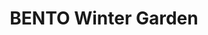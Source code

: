 ---
layout: place
title: "BENTO Winter Garden"
permalink: /florida/winter-garden/bento-winter-garden.html
stateAbbr: FL
stateName: Florida
cityName: Winter Garden
seo:
  name: "BENTO Winter Garden"
  type: Restaurant
  links: https://eatatbento.com/locations/plant-street-market/?utm_source=gbp&utm_medium=website-button&utm_campaign=winter-garden-gbp
description: "BENTO Winter Garden serves delicious sushi in Winter Garden, Florida. Try fresh Japanese dishes for a great dining experience. Available for takeout, delivery, lunch, and dinner."
place_id: ChIJ5anqxNeD54gRv5UOanLlXNA
photos:
  - name: >-
      places/ChIJ5anqxNeD54gRv5UOanLlXNA/photos/AeeoHcJNCSNPKDktpEdCA9ofQFARxVFByDZfFbDJ4CoRI21ul1SyTEVeZrmY0qd6Sismapd7EB8tTG6xp4lWSlJ2vCeKLjHaGXw1CTdLhn1kjmYa8SsfPGcOlZQa9XKs67rkl4GBmaJSpr3sbCp91r91qxGutY9jmMnwlt7EqIch_7C1H7OzzfSIk3Q8bH6g9s4GE1vFsh7xDcoN-sMLcRTkXfiZh97GFUaVgFiKmo3snDcl221d26RbKCdB-DsUhOBXc8S65qvKiKmj7C4CgAFP_1wnYxGvtL_2LW8pmQ9Qod4ArKsG1tpkmreV3rcln66XmYCGnooWDbdK2XVxuMiQx3x_GxPHQFZ_oG7crTHSVZDv-QDEY-YgZpSAfs_wg2Zh17zScZAEVq_7pmclf9YHr78ocglvRKUgxGtOq4CSeXiJkA
    widthPx: 4032
    heightPx: 2268
    authorAttributions:
      - displayName: Ameer Robinson
        uri: https://maps.google.com/maps/contrib/111596287056545530430
        photoUri: >-
          https://lh3.googleusercontent.com/a-/ALV-UjURv0oe4PtV9TIZtyCP1D6DVyF7nsqyA6wajbyGYH42QrFhlChJVA=s100-p-k-no-mo
    flagContentUri: >-
      https://www.google.com/local/imagery/report/?cb_client=maps_api_places.places_api&image_key=!1e10!2sCIHM0ogKEICAgIDNn_-wSg&hl=en-US
    googleMapsUri: >-
      https://www.google.com/maps/place//data=!3m4!1e2!3m2!1sCIHM0ogKEICAgIDNn_-wSg!2e10!4m2!3m1!1s0x88e783d7c4eaa9e5:0xd05ce5726a0e95bf
  - name: >-
      places/ChIJ5anqxNeD54gRv5UOanLlXNA/photos/AeeoHcIjflWNDplJlI7rVChcCjxJmr4HOStkbImFyUKTZxPNExrOuBuD1JBCU66Y5GVULm4fIQQwnRZkKIwScE_Vs_4ykEuCeqq-wu8IlCGxt6u52pZywjO_f6XV292iWXXHd8YTnqaJOq1uHniX-wy8vk7UhcpspNmqB6WLnYUhDE_neAKEgSPpPEAm7rB-IRflELcE3jqzNjSSAPMTv8RinGAJxsl1lCIB9vi9rfPzSPmO0z0d0ksLnyGADfcRVJKdMo9ut8-x8NrX8hakPbnk-9532sgBpGWNY9zlRRyOAGTWjA
    widthPx: 3307
    heightPx: 3307
    authorAttributions:
      - displayName: BENTO Winter Garden
        uri: https://maps.google.com/maps/contrib/110059764263252666126
        photoUri: >-
          https://lh3.googleusercontent.com/a-/ALV-UjVefi0UKa-mrNDt155N8-Prpn_ZFgPYCF7YNEaFWntV4zILfqU=s100-p-k-no-mo
    flagContentUri: >-
      https://www.google.com/local/imagery/report/?cb_client=maps_api_places.places_api&image_key=!1e10!2sAF1QipOj__y0Mfo4tV9pwJ6BEu_XBJc35ESc_RYbod7o&hl=en-US
    googleMapsUri: >-
      https://www.google.com/maps/place//data=!3m4!1e2!3m2!1sAF1QipOj__y0Mfo4tV9pwJ6BEu_XBJc35ESc_RYbod7o!2e10!4m2!3m1!1s0x88e783d7c4eaa9e5:0xd05ce5726a0e95bf
  - name: >-
      places/ChIJ5anqxNeD54gRv5UOanLlXNA/photos/AeeoHcLar24JA3OdLGuD0NKPhgTL2TtlabsJFUcH4S85r7BptyC0EFQxOPrKdByernYT5QA5CGI1cPgdKRoP3dfNH6pBjmXWMFwuI1kMDnYT_ksL__l61WM1TE14oImc6-QgtCU7fAEL5-uM9W3b-rG1tCGHFdeZFTdwi-ArM4o18DQ-JGRMVNvO-k-KPgCu-3qTi0FYeiySr92dHGpIvz_ro0SfwMI74ikKYAd8kzWuelu4htA9DeHC5xhKuL7QYyuJkomV9LfHogbaNm2Yg9l2IGmag8gRv774hkFC2VMU08ZDug
    widthPx: 3212
    heightPx: 3212
    authorAttributions:
      - displayName: BENTO Winter Garden
        uri: https://maps.google.com/maps/contrib/110059764263252666126
        photoUri: >-
          https://lh3.googleusercontent.com/a-/ALV-UjVefi0UKa-mrNDt155N8-Prpn_ZFgPYCF7YNEaFWntV4zILfqU=s100-p-k-no-mo
    flagContentUri: >-
      https://www.google.com/local/imagery/report/?cb_client=maps_api_places.places_api&image_key=!1e10!2sAF1QipO-EnjJkNHsYJGFyZYmQTJtK33Sdl1ANQZZY8y5&hl=en-US
    googleMapsUri: >-
      https://www.google.com/maps/place//data=!3m4!1e2!3m2!1sAF1QipO-EnjJkNHsYJGFyZYmQTJtK33Sdl1ANQZZY8y5!2e10!4m2!3m1!1s0x88e783d7c4eaa9e5:0xd05ce5726a0e95bf
  - name: >-
      places/ChIJ5anqxNeD54gRv5UOanLlXNA/photos/AeeoHcKfvMa4jgbNQR3hUNcOGMDKu72bcm2-MKPs8Jn8c10BL8Sp3E_DljmUGkgfQkITcQMoeqzj0Kd6q9pUavDIyVD4JALeWG1EEOxGF1lSn5OFgHlQpEf5HpvPul6415RzmvtM0HwwG_STKNEshnbkyz6pMaN85qU8W1BSGayMo9mcrJony-iQwKkhLxRC6B4-5RGE_dZS7r_57y8ch9I0LdCt_5oZdNcr1uBgThe90njn60GemoiP06vT3SgF-5JcWzVp7LrshL_CmRA-GP7Xu7H3juhUNrYEyOtfjar1aKFpeA
    widthPx: 2069
    heightPx: 2586
    authorAttributions:
      - displayName: BENTO Winter Garden
        uri: https://maps.google.com/maps/contrib/110059764263252666126
        photoUri: >-
          https://lh3.googleusercontent.com/a-/ALV-UjVefi0UKa-mrNDt155N8-Prpn_ZFgPYCF7YNEaFWntV4zILfqU=s100-p-k-no-mo
    flagContentUri: >-
      https://www.google.com/local/imagery/report/?cb_client=maps_api_places.places_api&image_key=!1e10!2sAF1QipNvJxvPLoznFJO5Kc_AMIT3tK-BJoD3FsrSzpTr&hl=en-US
    googleMapsUri: >-
      https://www.google.com/maps/place//data=!3m4!1e2!3m2!1sAF1QipNvJxvPLoznFJO5Kc_AMIT3tK-BJoD3FsrSzpTr!2e10!4m2!3m1!1s0x88e783d7c4eaa9e5:0xd05ce5726a0e95bf
  - name: >-
      places/ChIJ5anqxNeD54gRv5UOanLlXNA/photos/AeeoHcLyxbreLFNyy4e2o95Coe8shOOObsqcDw4lDXj1AwcHYLBvB3X3eKP4yozO6nbc-ub9EFOx7_uqcZxFxaGjOJrmUrdVUwWjBhBNGx35gj4S3azeE9orQdtmbf7jlb0jp6IUX0sIU9pt2jsZBYA0H3HpuGPgXEp_10-afOSW4XqiFM9Z97iyHqIwyi2bAga5N_jVEbw8dpYPosMT3ti8JSaR0NVMoPOqtvv6cTi26gLJsAbMdzvSz5sBRbqky9EPZimrhJ1FSGQRIvb6IBnn0pA_1zPe9I3XH7DYd4TpdYJ4Vg
    widthPx: 2655
    heightPx: 3264
    authorAttributions:
      - displayName: BENTO Winter Garden
        uri: https://maps.google.com/maps/contrib/110059764263252666126
        photoUri: >-
          https://lh3.googleusercontent.com/a-/ALV-UjVefi0UKa-mrNDt155N8-Prpn_ZFgPYCF7YNEaFWntV4zILfqU=s100-p-k-no-mo
    flagContentUri: >-
      https://www.google.com/local/imagery/report/?cb_client=maps_api_places.places_api&image_key=!1e10!2sAF1QipO8MR10N2Um3P_uqw0l_Owe9OYiEkGT6zAYT-ah&hl=en-US
    googleMapsUri: >-
      https://www.google.com/maps/place//data=!3m4!1e2!3m2!1sAF1QipO8MR10N2Um3P_uqw0l_Owe9OYiEkGT6zAYT-ah!2e10!4m2!3m1!1s0x88e783d7c4eaa9e5:0xd05ce5726a0e95bf
  - name: >-
      places/ChIJ5anqxNeD54gRv5UOanLlXNA/photos/AeeoHcKZd7MoV92DHmL3UxYZAW3MGJx7wHmAnFUqBJ_JZ8cydaYp2WNEMMRbwPkCUzhlSomOogZtIu1QtlBT6rGrku79BguCtb6R1qr5hxcu8kEuuzYrzQSO6oM4I61_MVd2AjnJbJAkhJi3-fZYxPJ4avDynnSMB69XO6aAfyl5L23rt0nxQPli4iwmMLmltiwZliMKs9Ew_oUuAwgykrJMQPIehMSbYCLPERVBUQlQfxhMrc9d5zbJ64eMLxg771vAhq7N2L_aTIiglT_3ghWymfKHIum8-dClGPRtcdABe1UpSurEtQIAxaaDIa7-2yhS5rqSfTXB_jDSy5vy8lI3lZNVYaSWD8g5dptr4K-MDtNuw40hkreUfiSkg0LE8aRlDPgYmle-PHu48Etpy8nwpjPm8gdzzLxVRnaxqJBJ10IIvZcl
    widthPx: 3000
    heightPx: 4000
    authorAttributions:
      - displayName: P L
        uri: https://maps.google.com/maps/contrib/107741481954653725306
        photoUri: >-
          https://lh3.googleusercontent.com/a-/ALV-UjUHAdqwq6Deecm9OJRSu9434PkU1uB09lLQehFR4KkKmLMd4HiY=s100-p-k-no-mo
    flagContentUri: >-
      https://www.google.com/local/imagery/report/?cb_client=maps_api_places.places_api&image_key=!1e10!2sCIHM0ogKEICAgMCgsv20vwE&hl=en-US
    googleMapsUri: >-
      https://www.google.com/maps/place//data=!3m4!1e2!3m2!1sCIHM0ogKEICAgMCgsv20vwE!2e10!4m2!3m1!1s0x88e783d7c4eaa9e5:0xd05ce5726a0e95bf
  - name: >-
      places/ChIJ5anqxNeD54gRv5UOanLlXNA/photos/AeeoHcJ2sy03YDMlIWy2PMpRDdJzNOqHulsDFJBBXFjhQOR9VHce9u4QIGurS7b0oEOevLE4ZHWJR_GjFUugeJWI_x0oYj6JcB9M6LQ_XwVeHzv69rPgPuB-8QmxNZzW6MNMVqkSMZrw5ysSgsLyPTeTa9qOiOSu1EgiqgoXG_V-htWazUGGIdJb8NRxC5hTdB8BqWv5KbK82CVTSmBnduCY557HwPzFJUK3F28Cu5RLttaOe1LwnecChQE1Pf7Pk28cVCauGPnHooHO8-hICmqYtwYqBt6FN8_PypK-9allvhiL1w
    widthPx: 3200
    heightPx: 4800
    authorAttributions:
      - displayName: BENTO Winter Garden
        uri: https://maps.google.com/maps/contrib/110059764263252666126
        photoUri: >-
          https://lh3.googleusercontent.com/a-/ALV-UjVefi0UKa-mrNDt155N8-Prpn_ZFgPYCF7YNEaFWntV4zILfqU=s100-p-k-no-mo
    flagContentUri: >-
      https://www.google.com/local/imagery/report/?cb_client=maps_api_places.places_api&image_key=!1e10!2sAF1QipNNwBFT007cyw7p_M5wV5e2WrlGvDcblkCMTE-c&hl=en-US
    googleMapsUri: >-
      https://www.google.com/maps/place//data=!3m4!1e2!3m2!1sAF1QipNNwBFT007cyw7p_M5wV5e2WrlGvDcblkCMTE-c!2e10!4m2!3m1!1s0x88e783d7c4eaa9e5:0xd05ce5726a0e95bf
  - name: >-
      places/ChIJ5anqxNeD54gRv5UOanLlXNA/photos/AeeoHcJUj-9YchHGu6h5G-OC9d-dEQSvDnuPOR0DBBKIgYG9hon0kKOJauJW-aSbs3T8-PiK9nWurbA8-Lv2i3rQYTSab1GoQcgc0PCA-nimTdSeKM34znOigxoLUiTojkXpMuuPlEKQG_DaSw12aWd18fVm9oxftnort5BtKoyre57wtUvG8UB91FfGMUDGVpJ8Y7FOi0uk9uPSHe5Ijc7IlUUABet7ewTXoPN_HsQ0kUGOEpvVbo7bZuRJ361bMfbfBz06vUUNo-WDsxqmaA_aXONFXJsOz52es8KSE2Rd4KzO9g
    widthPx: 3646
    heightPx: 4557
    authorAttributions:
      - displayName: BENTO Winter Garden
        uri: https://maps.google.com/maps/contrib/110059764263252666126
        photoUri: >-
          https://lh3.googleusercontent.com/a-/ALV-UjVefi0UKa-mrNDt155N8-Prpn_ZFgPYCF7YNEaFWntV4zILfqU=s100-p-k-no-mo
    flagContentUri: >-
      https://www.google.com/local/imagery/report/?cb_client=maps_api_places.places_api&image_key=!1e10!2sAF1QipNFgPGmbxWsj4qlCB_vqiyVbP5qq9cOToDVzYsg&hl=en-US
    googleMapsUri: >-
      https://www.google.com/maps/place//data=!3m4!1e2!3m2!1sAF1QipNFgPGmbxWsj4qlCB_vqiyVbP5qq9cOToDVzYsg!2e10!4m2!3m1!1s0x88e783d7c4eaa9e5:0xd05ce5726a0e95bf
  - name: >-
      places/ChIJ5anqxNeD54gRv5UOanLlXNA/photos/AeeoHcJF57utPDCb61kbD55mUzlhs8jytKYAnniplW4F1k92dxt904GqQ0vUXs13tBq63OvwuUmPB_JEVzrs17uRbLSTKfQcv_4T0mpu4py8IE3f6FtIAKQ3nA_Ay4U8KJXU-Gl6oev85grNzY_iDnBRnLWhpaB6fxG7MfTP4EEdI7zaSS5nf_2-xka4n-DLBPfOygolohTq3e0mSDde92s6KP5jtw9_V0MLMMrMbRlhVbLVGltSupzU2KnyVn1gt1rD056IQp9ygmPO_fCIjk0GPgD40bkLJQTShBgeFkDD9zsLhH_eCj87DpKL7u9EQuoM2-_68LCG6j2Bke92XqS6aN2m982DeRhYoOuC7zWM4eMRC2v_3zdClHWtgLWwgSupZQ7HmH_pDi6jPFCIDImeFaN4NIKEX_Fpui4c9JEU5m3kNqKY
    widthPx: 4032
    heightPx: 2268
    authorAttributions:
      - displayName: Ameer Robinson
        uri: https://maps.google.com/maps/contrib/111596287056545530430
        photoUri: >-
          https://lh3.googleusercontent.com/a-/ALV-UjURv0oe4PtV9TIZtyCP1D6DVyF7nsqyA6wajbyGYH42QrFhlChJVA=s100-p-k-no-mo
    flagContentUri: >-
      https://www.google.com/local/imagery/report/?cb_client=maps_api_places.places_api&image_key=!1e10!2sCIHM0ogKEICAgIDNn_-wigE&hl=en-US
    googleMapsUri: >-
      https://www.google.com/maps/place//data=!3m4!1e2!3m2!1sCIHM0ogKEICAgIDNn_-wigE!2e10!4m2!3m1!1s0x88e783d7c4eaa9e5:0xd05ce5726a0e95bf
  - name: >-
      places/ChIJ5anqxNeD54gRv5UOanLlXNA/photos/AeeoHcJr5JQAIcvk0M_sOO2adk7MHHiRGPFB0LAd7KwLFZYJDO0eXMwB3-GMYF37GXAN5OEyvtPAmXjXwCprQWatUgW_IWYiz7u2W3bPq1f8M8lDRxL3NCOBePFgcpoBkaH9eiyQKo9zeP-Btu7Sco3yPPhL8y511okGxafjNG0I2lNEyrZPRUcQC9r5vG42Od-q17-AkPIkxfYKYoZkwPZ6T8UX-NxQs2EhALUf8YJaENBWrOmrQxoe5ERgROMhhQeu3eyqLjcYE4L8xVxO7wAHmtOr1EUaYuO04xv0-nIMGFlYXQ
    widthPx: 3840
    heightPx: 4800
    authorAttributions:
      - displayName: BENTO Winter Garden
        uri: https://maps.google.com/maps/contrib/110059764263252666126
        photoUri: >-
          https://lh3.googleusercontent.com/a-/ALV-UjVefi0UKa-mrNDt155N8-Prpn_ZFgPYCF7YNEaFWntV4zILfqU=s100-p-k-no-mo
    flagContentUri: >-
      https://www.google.com/local/imagery/report/?cb_client=maps_api_places.places_api&image_key=!1e10!2sAF1QipPxl3PWNGY195YbLZ8EibjqDYQ4ASF6bw-khMAg&hl=en-US
    googleMapsUri: >-
      https://www.google.com/maps/place//data=!3m4!1e2!3m2!1sAF1QipPxl3PWNGY195YbLZ8EibjqDYQ4ASF6bw-khMAg!2e10!4m2!3m1!1s0x88e783d7c4eaa9e5:0xd05ce5726a0e95bf
address: '426 W Plant St #8, Winter Garden, FL 34787, USA'
street: '426 W Plant St #8'
city: Winter Garden
state: FL
zip: '34787'
country: USA
neighborhood: null
latitude: '28.564195'
longitude: '-81.590787'
accessibility_options:
  wheelchairAccessibleParking: true
  wheelchairAccessibleEntrance: true
  wheelchairAccessibleRestroom: true
  wheelchairAccessibleSeating: true
business_status: OPERATIONAL
name: BENTO Winter Garden
google_maps_links:
  directionsUri: >-
    https://www.google.com/maps/dir//''/data=!4m7!4m6!1m1!4e2!1m2!1m1!1s0x88e783d7c4eaa9e5:0xd05ce5726a0e95bf!3e0
  placeUri: https://maps.google.com/?cid=15014127537314764223
  writeAReviewUri: >-
    https://www.google.com/maps/place//data=!4m3!3m2!1s0x88e783d7c4eaa9e5:0xd05ce5726a0e95bf!12e1
  reviewsUri: >-
    https://www.google.com/maps/place//data=!4m4!3m3!1s0x88e783d7c4eaa9e5:0xd05ce5726a0e95bf!9m1!1b1
  photosUri: >-
    https://www.google.com/maps/place//data=!4m3!3m2!1s0x88e783d7c4eaa9e5:0xd05ce5726a0e95bf!10e5
primary_type: Asian Restaurant
opening_hours:
  regular: null
  current: null
secondary_opening_hours:
  regular:
    weekdayDescriptions: null
    type: null
  current:
    weekdayDescriptions: null
    type: null
phone: (407) 347-5549
price_level: PRICE_LEVEL_MODERATE
price_range: $10 &ndash; $20
rating: '3.6'
rating_count: 61
website: >-
  https://eatatbento.com/locations/plant-street-market/?utm_source=gbp&utm_medium=website-button&utm_campaign=winter-garden-gbp
reviews:
  - name: >-
      places/ChIJ5anqxNeD54gRv5UOanLlXNA/reviews/ChZDSUhNMG9nS0VJQ0FnTUNnc3YyMFh3EAE
    relativePublishTimeDescription: a month ago
    rating: 5
    text:
      text: >-
        Simple and delicious! Perfect poke bowls and sushi rolls made right
        before your eyes! Everything tasted fresh and very well seasoned! Quick
        service and friendly staff. Definitely recommend!
      languageCode: en
    originalText:
      text: >-
        Simple and delicious! Perfect poke bowls and sushi rolls made right
        before your eyes! Everything tasted fresh and very well seasoned! Quick
        service and friendly staff. Definitely recommend!
      languageCode: en
    authorAttribution:
      displayName: P L
      uri: https://www.google.com/maps/contrib/107741481954653725306/reviews
      photoUri: >-
        https://lh3.googleusercontent.com/a-/ALV-UjUHAdqwq6Deecm9OJRSu9434PkU1uB09lLQehFR4KkKmLMd4HiY=s128-c0x00000000-cc-rp-mo-ba6
    publishTime: '2025-02-15T18:10:05.146214Z'
    flagContentUri: >-
      https://www.google.com/local/review/rap/report?postId=ChZDSUhNMG9nS0VJQ0FnTUNnc3YyMFh3EAE&d=17924085&t=1
    googleMapsUri: >-
      https://www.google.com/maps/reviews/data=!4m6!14m5!1m4!2m3!1sChZDSUhNMG9nS0VJQ0FnTUNnc3YyMFh3EAE!2m1!1s0x88e783d7c4eaa9e5:0xd05ce5726a0e95bf
  - name: >-
      places/ChIJ5anqxNeD54gRv5UOanLlXNA/reviews/ChZDSUhNMG9nS0VJQ0FnSUR2OTdYOUZBEAE
    relativePublishTimeDescription: 3 months ago
    rating: 5
    text:
      text: >-
        I took a sushi combo for 16.5$. There were total 16 small sushis.


        These sushis were pretty decent. It was bit smaller than the regular
        size. But I enjoyed it.
      languageCode: en
    originalText:
      text: >-
        I took a sushi combo for 16.5$. There were total 16 small sushis.


        These sushis were pretty decent. It was bit smaller than the regular
        size. But I enjoyed it.
      languageCode: en
    authorAttribution:
      displayName: muztoba rabbani
      uri: https://www.google.com/maps/contrib/102566887447585682013/reviews
      photoUri: >-
        https://lh3.googleusercontent.com/a-/ALV-UjWRV0XTwmgU6VqdnbmVOLPuHcWwD0nQAycLXwYQ8uFsrOG2HeyX=s128-c0x00000000-cc-rp-mo
    publishTime: '2024-12-25T05:14:00.633190Z'
    flagContentUri: >-
      https://www.google.com/local/review/rap/report?postId=ChZDSUhNMG9nS0VJQ0FnSUR2OTdYOUZBEAE&d=17924085&t=1
    googleMapsUri: >-
      https://www.google.com/maps/reviews/data=!4m6!14m5!1m4!2m3!1sChZDSUhNMG9nS0VJQ0FnSUR2OTdYOUZBEAE!2m1!1s0x88e783d7c4eaa9e5:0xd05ce5726a0e95bf
  - name: >-
      places/ChIJ5anqxNeD54gRv5UOanLlXNA/reviews/ChdDSUhNMG9nS0VJQ0FnSUNYbFlYQ2x3RRAB
    relativePublishTimeDescription: 5 months ago
    rating: 2
    text:
      text: >-
        This miserable poke bowl was $19 before Tip. I have been coming here for
        years and thought they were expensive but it has really gone down hill.
        Maybe the other sushi place inside is better, I hope so. Go to Publix,
        you’ll be happier
      languageCode: en
    originalText:
      text: >-
        This miserable poke bowl was $19 before Tip. I have been coming here for
        years and thought they were expensive but it has really gone down hill.
        Maybe the other sushi place inside is better, I hope so. Go to Publix,
        you’ll be happier
      languageCode: en
    authorAttribution:
      displayName: J Hare
      uri: https://www.google.com/maps/contrib/116045880895877883901/reviews
      photoUri: >-
        https://lh3.googleusercontent.com/a-/ALV-UjWdidwiW7CnbIyhOPUjmg0ju8YYDqXyBGSW3Y9uEyvqoaJILALf=s128-c0x00000000-cc-rp-mo
    publishTime: '2024-10-18T22:50:38.488558Z'
    flagContentUri: >-
      https://www.google.com/local/review/rap/report?postId=ChdDSUhNMG9nS0VJQ0FnSUNYbFlYQ2x3RRAB&d=17924085&t=1
    googleMapsUri: >-
      https://www.google.com/maps/reviews/data=!4m6!14m5!1m4!2m3!1sChdDSUhNMG9nS0VJQ0FnSUNYbFlYQ2x3RRAB!2m1!1s0x88e783d7c4eaa9e5:0xd05ce5726a0e95bf
  - name: >-
      places/ChIJ5anqxNeD54gRv5UOanLlXNA/reviews/ChdDSUhNMG9nS0VJQ0FnSURObjlfSnd3RRAB
    relativePublishTimeDescription: a year ago
    rating: 1
    text:
      text: >-
        A Letdown at Bento Sushi + Poke: A Review


        My dining experience was far from what I had anticipated, and
        unfortunately, it left a lot to be desired. The establishment, which
        promotes itself as a purveyor of fine sushi, missed the mark on several
        fundamental aspects of a satisfying dining experience.


        **Customer Service: A Missed Opportunity for Engagement**


        One of the most glaring issues was the lack of customer service. In an
        era where dining is not just about food but the experience, they seemed
        to forget the basics of hospitality. Despite opting for self-service,
        there's an expectation of minimal interaction, especially in a setting
        where chefs and customers share the same space. The complete absence of
        engagement—no greetings, no acknowledgment, not even a simple 'thank
        you'—felt cold and unwelcoming. This oversight turned what could have
        been a warm, inviting dining experience into a transaction devoid of any
        personal touch.


        **Sushi Selection: A Surface Variety**


        The restaurant boasts a diverse sushi menu, but this claim doesn't hold
        up under scrutiny. Despite a seemingly extensive list of rolls, the
        variety is superficial at best. The options quickly reveal themselves to
        be variations on a very limited theme, fitting into just one or two
        categories. This lack of genuine variety is a significant disappointment
        for any sushi enthusiast looking to explore a range of flavors and
        textures.


        **Portion Size vs. Price: An Imbalance**


        The portion size of the rolls further compounds the issue. They are
        surprisingly small, particularly when you consider the premium pricing.
        This imbalance between the amount of food and the cost is jarring,
        making it difficult to justify the expense. Dining out, especially at a
        sushi restaurant, is expected to be a treat—a balance of quality,
        quantity, and cost and unfortunately fails to deliver on this front,
        which left me feeling short-changed.


        **Sushi Quality: An Unpleasant Surprise**


        Perhaps the most disappointing aspect of the meal was the sushi itself.
        The rice, arguably the cornerstone of any sushi roll, was flavored in an
        unconventional manner that was, frankly, off-putting. This unexpected
        taste overshadowed the quality of the ingredients, making the rolls
        difficult to enjoy. Sushi rice should enhance the flavor of the seafood
        and other components, not detract from it. This fundamental misstep in
        preparation was a significant detractor from the overall quality of the
        meal.


        **Conclusion: Unlikely to Return**


        Considering these factors—the stark lack of customer service, the
        illusion of variety, the poor value for money, and the disappointing
        quality of the sushi—I find it hard to recommend. The dining experience
        fell short of expectations on many levels, and with so many other
        options available, I see no reason to return. For those seeking a
        memorable sushi experience, it may be wise to look elsewhere, where the
        balance of quality, service, and value is better maintained. I hope they
        take this genuine feedback and make positive changes for a better dining
        experience in the future.
      languageCode: en
    originalText:
      text: >-
        A Letdown at Bento Sushi + Poke: A Review


        My dining experience was far from what I had anticipated, and
        unfortunately, it left a lot to be desired. The establishment, which
        promotes itself as a purveyor of fine sushi, missed the mark on several
        fundamental aspects of a satisfying dining experience.


        **Customer Service: A Missed Opportunity for Engagement**


        One of the most glaring issues was the lack of customer service. In an
        era where dining is not just about food but the experience, they seemed
        to forget the basics of hospitality. Despite opting for self-service,
        there's an expectation of minimal interaction, especially in a setting
        where chefs and customers share the same space. The complete absence of
        engagement—no greetings, no acknowledgment, not even a simple 'thank
        you'—felt cold and unwelcoming. This oversight turned what could have
        been a warm, inviting dining experience into a transaction devoid of any
        personal touch.


        **Sushi Selection: A Surface Variety**


        The restaurant boasts a diverse sushi menu, but this claim doesn't hold
        up under scrutiny. Despite a seemingly extensive list of rolls, the
        variety is superficial at best. The options quickly reveal themselves to
        be variations on a very limited theme, fitting into just one or two
        categories. This lack of genuine variety is a significant disappointment
        for any sushi enthusiast looking to explore a range of flavors and
        textures.


        **Portion Size vs. Price: An Imbalance**


        The portion size of the rolls further compounds the issue. They are
        surprisingly small, particularly when you consider the premium pricing.
        This imbalance between the amount of food and the cost is jarring,
        making it difficult to justify the expense. Dining out, especially at a
        sushi restaurant, is expected to be a treat—a balance of quality,
        quantity, and cost and unfortunately fails to deliver on this front,
        which left me feeling short-changed.


        **Sushi Quality: An Unpleasant Surprise**


        Perhaps the most disappointing aspect of the meal was the sushi itself.
        The rice, arguably the cornerstone of any sushi roll, was flavored in an
        unconventional manner that was, frankly, off-putting. This unexpected
        taste overshadowed the quality of the ingredients, making the rolls
        difficult to enjoy. Sushi rice should enhance the flavor of the seafood
        and other components, not detract from it. This fundamental misstep in
        preparation was a significant detractor from the overall quality of the
        meal.


        **Conclusion: Unlikely to Return**


        Considering these factors—the stark lack of customer service, the
        illusion of variety, the poor value for money, and the disappointing
        quality of the sushi—I find it hard to recommend. The dining experience
        fell short of expectations on many levels, and with so many other
        options available, I see no reason to return. For those seeking a
        memorable sushi experience, it may be wise to look elsewhere, where the
        balance of quality, service, and value is better maintained. I hope they
        take this genuine feedback and make positive changes for a better dining
        experience in the future.
      languageCode: en
    authorAttribution:
      displayName: Ameer Robinson
      uri: https://www.google.com/maps/contrib/111596287056545530430/reviews
      photoUri: >-
        https://lh3.googleusercontent.com/a-/ALV-UjURv0oe4PtV9TIZtyCP1D6DVyF7nsqyA6wajbyGYH42QrFhlChJVA=s128-c0x00000000-cc-rp-mo-ba6
    publishTime: '2024-01-27T14:38:08.337540Z'
    flagContentUri: >-
      https://www.google.com/local/review/rap/report?postId=ChdDSUhNMG9nS0VJQ0FnSURObjlfSnd3RRAB&d=17924085&t=1
    googleMapsUri: >-
      https://www.google.com/maps/reviews/data=!4m6!14m5!1m4!2m3!1sChdDSUhNMG9nS0VJQ0FnSURObjlfSnd3RRAB!2m1!1s0x88e783d7c4eaa9e5:0xd05ce5726a0e95bf
  - name: >-
      places/ChIJ5anqxNeD54gRv5UOanLlXNA/reviews/ChdDSUhNMG9nS0VJQ0FnSUNianAzX3RBRRAB
    relativePublishTimeDescription: 8 months ago
    rating: 4
    text:
      text: >-
        Located inside of Plant Street Market in Winter Garden.  This is not
        your typical Bento Kitchen with full noodles and veggies, but it is a
        nice sushi/poke bowl addition to the other vendors at the market. The
        menu is limited, and I was surprised to see that the veggie roll or any
        veggie/vegan option was not part of the menu here. The staff was super
        nice and custom made something, but would be nice if they had the
        traditional veggie roll here as well.
      languageCode: en
    originalText:
      text: >-
        Located inside of Plant Street Market in Winter Garden.  This is not
        your typical Bento Kitchen with full noodles and veggies, but it is a
        nice sushi/poke bowl addition to the other vendors at the market. The
        menu is limited, and I was surprised to see that the veggie roll or any
        veggie/vegan option was not part of the menu here. The staff was super
        nice and custom made something, but would be nice if they had the
        traditional veggie roll here as well.
      languageCode: en
    authorAttribution:
      displayName: Rachel B
      uri: https://www.google.com/maps/contrib/112023111069244252316/reviews
      photoUri: >-
        https://lh3.googleusercontent.com/a-/ALV-UjUiByLp-5FqaEeTqz-TFDaAxRP6dnzMwk0ydumsLACDc5dzVgk=s128-c0x00000000-cc-rp-mo-ba6
    publishTime: '2024-07-27T04:14:20.853776Z'
    flagContentUri: >-
      https://www.google.com/local/review/rap/report?postId=ChdDSUhNMG9nS0VJQ0FnSUNianAzX3RBRRAB&d=17924085&t=1
    googleMapsUri: >-
      https://www.google.com/maps/reviews/data=!4m6!14m5!1m4!2m3!1sChdDSUhNMG9nS0VJQ0FnSUNianAzX3RBRRAB!2m1!1s0x88e783d7c4eaa9e5:0xd05ce5726a0e95bf
parking_options:
  freeParkingLot: true
  freeStreetParking: true
  valetParking: false
payment_options:
  acceptsCreditCards: true
  acceptsCashOnly: false
allow_dogs: null
curbside_pickup: false
delivery: true
dine_in: true
good_for_children: true
good_for_groups: null
good_for_sports: false
live_music: false
menu_for_children: true
outdoor_seating: true
reservable: false
restroom: true
serves_beer: null
serves_breakfast: false
serves_brunch: false
serves_cocktails: null
serves_coffee: false
serves_dinner: true
serves_dessert: true
serves_lunch: true
serves_vegetarian_food: true
serves_wine: null
takeout: true
summary: null

---